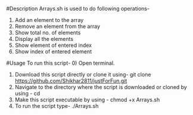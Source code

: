 #Description
Arrays.sh is used to do following operations-
1) Add an element to the array
2) Remove an element from the array
3) Show total no. of elements
4) Display all the elements
5) Show element of entered index
6) Show index of entered element

#Usage
To run this script-
0) Open terminal.
1) Download this script directly or clone it using-
	git clone https://github.com/Shikhar2811/justForFun.git
2) Navigate to the directory where the script is downloaded or cloned  by using -
	cd <Location>
3) Make this script executable by using - 
	chmod +x Arrays.sh
4) To run the script type-
	./Arrays.sh
